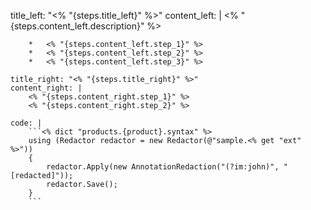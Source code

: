 title_left: "<% "{steps.title_left}" %>"
    content_left: |
        <% "{steps.content_left.description}" %>

        *   <% "{steps.content_left.step_1}" %>
        *   <% "{steps.content_left.step_2}" %>
        *   <% "{steps.content_left.step_3}" %>
        
    title_right: "<% "{steps.title_right}" %>"
    content_right: |
        <% "{steps.content_right.step_1}" %> 
        <% "{steps.content_right.step_2}" %>  
        
    code: |
        ```<% dict "products.{product}.syntax" %>
        using (Redactor redactor = new Redactor(@"sample.<% get "ext" %>"))
        {
        	redactor.Apply(new AnnotationRedaction("(?im:john)", "[redacted]"));
        	redactor.Save();
        }
        ```
